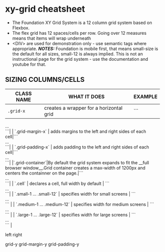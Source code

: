 # xy-grid cheatsheet

- The Foundation XY Grid System is a 12 column grid system based on Flexbox. 
- The flex grid has 12 spaces/cells per row.  Going over 12 measures means that items will wrap underneath
- &lt;DIV&gt; are used for demonstration only - use semantic tags where appropriate.
___NOTES:___ Foundation is mobile first, that means small-size is the default for all sizes, small-12 is always implied. This is not an instructional page for the grid system - use the documentation and youtube for that.

## SIZING COLUMNS/CELLS
| CLASS NAME | WHAT IT DOES | EXAMPLE|
|------------|--------------|--------|
|`.grid-x` | creates a wrapper for a horizontal grid |```<div class="grid-x">
<div class="cell">...</div>
</div>```|
| `.grid-margin-x` | adds margins to the left and right sides of each cell|```<div class="grid-x grid-margin-x">
<div class="cell">...</div>
</div>```|
| `.grid-padding-x` | adds padding to the left and right sides of each cell|```<div class="grid-x grid-margin-x">
<div class="cell">...</div>
</div>```|
|`.grid-container`|By default the grid system expands to fit the __full browser window__.Grid container creates a max-width of 1200px and centers the containner on the page.|```<div class="grid-container">
<div class="grid-x">
<div class="cell">...</div>
</div>
</div>```|
| `.cell` | declares a cell, full width  by default | ```<div class="cell">...</div>```|
| `.small-1 ... .small-12` | specifies width for small screens | ```<div class="cell small-4">...</div>``` |
| `.medium-1 ... .medium-12` | specifies width for medium screens | ```<div class="cell medium-2">...</div>``` |
| `.large-1 ... .large-12` | specifies width for large screens | ```<div class="cell large-2">...</div>``` |




left
right




grid-y
grid-margin-y
grid-padding-y

